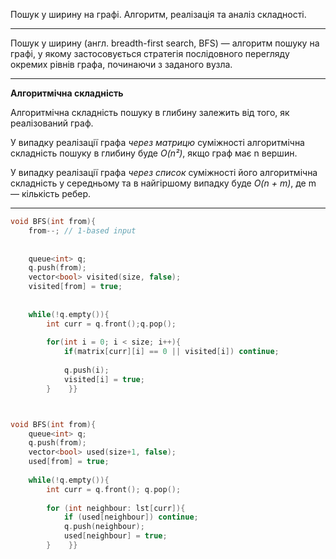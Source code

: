 
Пошук у ширину на графі. Алгоритм, реалізація та аналіз складності.


---
Пошук у ширину (англ. breadth-first search, BFS) — алгоритм пошуку на графі, у
якому застосовується стратегія послідовного перегляду окремих рівнів графа,
починаючи з заданого вузла.

---
__Алгоритмічна складність__

Алгоритмічна складність пошуку в глибину залежить від того, як реалізований граф.

У випадку реалізації графа _через матрицю_ суміжності алгоритмічна складність пошуку в глибину буде _O(n²)_, якщо граф має n вершин.

У випадку реалізації графа _через список_ суміжності його алгоритмічна складність у середньому та в найгіршому випадку буде _O(n + m)_, де m — кількість ребер.

---
```c++
void BFS(int from){  
    from--; // 1-based input  
  
  
    queue<int> q;  
    q.push(from);  
    vector<bool> visited(size, false);  
    visited[from] = true;  
  
  
    while(!q.empty()){  
        int curr = q.front();q.pop();  
  
        for(int i = 0; i < size; i++){  
            if(matrix[curr][i] == 0 || visited[i]) continue;  
  
            q.push(i);  
            visited[i] = true;  
        }    }}



void BFS(int from){  
    queue<int> q;  
    q.push(from);  
    vector<bool> used(size+1, false);  
    used[from] = true;  
  
    while(!q.empty()){  
        int curr = q.front(); q.pop();  
  
        for (int neighbour: lst[curr]){  
            if (used[neighbour]) continue;  
            q.push(neighbour);  
            used[neighbour] = true;  
        }    }}
```